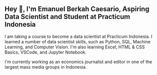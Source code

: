 ## Hey 👋, I'm Emanuel Berkah Caesario, Aspiring Data Scientist and Student at Practicum Indonesia
I am taking a course to become a data scientist at Practicum Indonesia. I learned a number of data scientist skills, such as Python, SQL, Machine Learning, and Computer Vision. I'm also learning Excel, HTML & CSS Basics, VSCode, and Jupyter Notebook.

I'm currently working as an economics journalist and editor in one of the largest mass media groups in Indonesia.</p>
